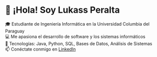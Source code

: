# 👋 ¡Hola! Soy Lukass Peralta  
🎓 Estudiante de Ingeniería Informática en la Universidad Columbia del Paraguay  
💻 Me apasiona el desarrollo de software y los sistemas informáticos  
🚀 Tecnologías: Java, Python, SQL, Bases de Datos, Análisis de Sistemas  
📫 Conéctate conmigo en [LinkedIn](www.linkedin.com/in/lukass-mathías-peralta-ojeda-9a007735a)  
